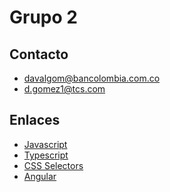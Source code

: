 # Grupo 2

## Contacto

- davalgom@bancolombia.com.co
- d.gomez1@tcs.com

## Enlaces

- [Javascript](https://developer.mozilla.org/es/docs/Web/JavaScript)
- [Typescript](https://www.typescriptlang.org/docs/home.html)
- [CSS Selectors](https://www.w3schools.com/cssref/css_selectors.asp)
- [Angular](https://angular.io/docs)
